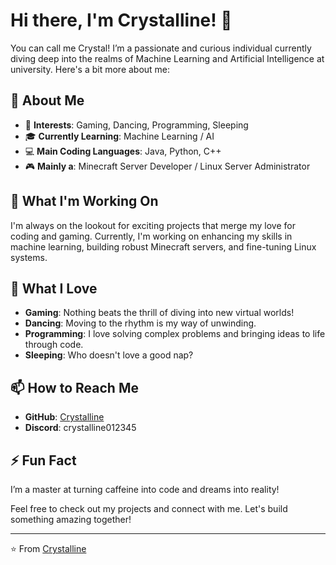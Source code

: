 # Hi there, I'm Crystalline! 👋

You can call me Crystal! I’m a passionate and curious individual currently diving deep into the realms of Machine Learning and Artificial Intelligence at university. Here's a bit more about me:

## 🚀 About Me
- 🌟 **Interests**: Gaming, Dancing, Programming, Sleeping
- 🎓 **Currently Learning**: Machine Learning / AI
- 💻 **Main Coding Languages**: Java, Python, C++
- 🎮 **Mainly a**: Minecraft Server Developer / Linux Server Administrator

## 🔭 What I'm Working On
I'm always on the lookout for exciting projects that merge my love for coding and gaming. Currently, I'm working on enhancing my skills in machine learning, building robust Minecraft servers, and fine-tuning Linux systems.

## 🌱 What I Love
- **Gaming**: Nothing beats the thrill of diving into new virtual worlds!
- **Dancing**: Moving to the rhythm is my way of unwinding.
- **Programming**: I love solving complex problems and bringing ideas to life through code.
- **Sleeping**: Who doesn't love a good nap?

## 📫 How to Reach Me
- **GitHub**: [Crystalline](https://github.com/Crystalline012345)
- **Discord**: crystalline012345

## ⚡ Fun Fact
I’m a master at turning caffeine into code and dreams into reality!

Feel free to check out my projects and connect with me. Let's build something amazing together!

---

⭐️ From [Crystalline]([https://github.com/YourUsername](https://github.com/Crystalline012345))
